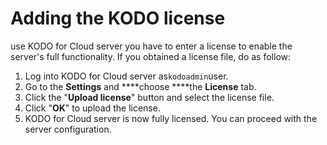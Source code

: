 # Adding the KODO license

 use KODO for Cloud server you have to enter a license to enable the server's full functionality.  If you obtained a license file, do as follow:

1. Log into KODO for Cloud server as`kodoadmin`user.
2. Go to the **Settings** and ****choose ****the **License** tab.
3. Click the "**Upload license**" button and select the license file.
4. Click "**OK**" to upload the license.
5.  KODO for Cloud server is now fully licensed. You can proceed with the server configuration.





